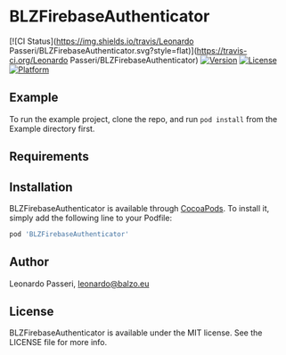 # BLZFirebaseAuthenticator

[![CI Status](https://img.shields.io/travis/Leonardo Passeri/BLZFirebaseAuthenticator.svg?style=flat)](https://travis-ci.org/Leonardo Passeri/BLZFirebaseAuthenticator)
[![Version](https://img.shields.io/cocoapods/v/BLZFirebaseAuthenticator.svg?style=flat)](https://cocoapods.org/pods/BLZFirebaseAuthenticator)
[![License](https://img.shields.io/cocoapods/l/BLZFirebaseAuthenticator.svg?style=flat)](https://cocoapods.org/pods/BLZFirebaseAuthenticator)
[![Platform](https://img.shields.io/cocoapods/p/BLZFirebaseAuthenticator.svg?style=flat)](https://cocoapods.org/pods/BLZFirebaseAuthenticator)

## Example

To run the example project, clone the repo, and run `pod install` from the Example directory first.

## Requirements

## Installation

BLZFirebaseAuthenticator is available through [CocoaPods](https://cocoapods.org). To install
it, simply add the following line to your Podfile:

```ruby
pod 'BLZFirebaseAuthenticator'
```

## Author

Leonardo Passeri, leonardo@balzo.eu

## License

BLZFirebaseAuthenticator is available under the MIT license. See the LICENSE file for more info.
